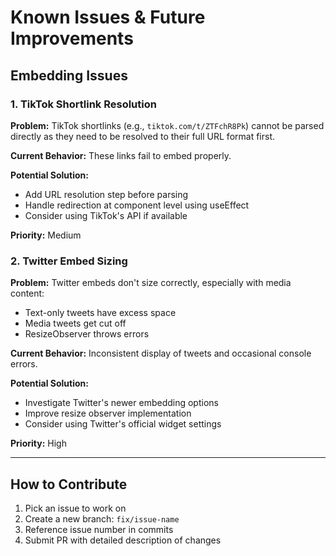 # Known Issues & Future Improvements

## Embedding Issues

### 1. TikTok Shortlink Resolution
**Problem:** TikTok shortlinks (e.g., `tiktok.com/t/ZTFchR8Pk`) cannot be parsed directly as they need to be resolved to their full URL format first.

**Current Behavior:** These links fail to embed properly.

**Potential Solution:**
- Add URL resolution step before parsing
- Handle redirection at component level using useEffect
- Consider using TikTok's API if available

**Priority:** Medium

### 2. Twitter Embed Sizing
**Problem:** Twitter embeds don't size correctly, especially with media content:
- Text-only tweets have excess space
- Media tweets get cut off
- ResizeObserver throws errors

**Current Behavior:** Inconsistent display of tweets and occasional console errors.

**Potential Solution:**
- Investigate Twitter's newer embedding options
- Improve resize observer implementation
- Consider using Twitter's official widget settings

**Priority:** High

---

## How to Contribute
1. Pick an issue to work on
2. Create a new branch: `fix/issue-name`
3. Reference issue number in commits
4. Submit PR with detailed description of changes 